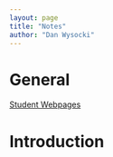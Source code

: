 ```yaml
---
layout: page
title: "Notes"
author: "Dan Wysocki"
---
```


# General

[Student Webpages]()


# Introduction

